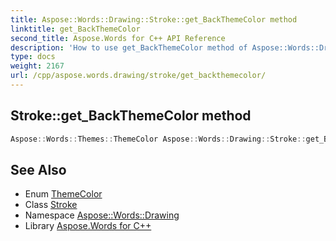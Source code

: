 ```yaml
---
title: Aspose::Words::Drawing::Stroke::get_BackThemeColor method
linktitle: get_BackThemeColor
second_title: Aspose.Words for C++ API Reference
description: 'How to use get_BackThemeColor method of Aspose::Words::Drawing::Stroke class in C++.'
type: docs
weight: 2167
url: /cpp/aspose.words.drawing/stroke/get_backthemecolor/
---
```

## Stroke::get_BackThemeColor method




```cpp
Aspose::Words::Themes::ThemeColor Aspose::Words::Drawing::Stroke::get_BackThemeColor()
```

## See Also

* Enum [ThemeColor](../../../aspose.words.themes/themecolor/)
* Class [Stroke](../)
* Namespace [Aspose::Words::Drawing](../../)
* Library [Aspose.Words for C++](../../../)
